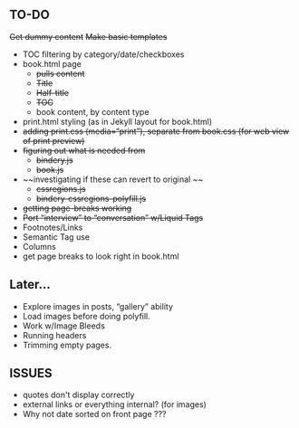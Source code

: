 ## TO-DO

~~Get dummy content~~
~~Make basic templates~~
- TOC filtering by category/date/checkboxes
- book.html page
	- ~~pulls content~~
	- ~~Title~~
	- ~~Half-title~~
	- ~~TOC~~
	- book content, by content type
- print.html styling (as in Jekyll layout for book.html)
- ~~adding print.css (media=“print”), separate from book.css (for web view of print preview)~~
- ~~figuring out what is needed from~~
	- ~~bindery.js~~
	- ~~book.js~~
- ~~investigating if these can revert to original ~~
	- ~~cssregions.js~~
	- ~~bindery-cssregions-polyfill.js~~
- ~~getting page-breaks working~~
- ~~Port “interview” to “conversation” w/Liquid Tags~~
- Footnotes/Links
- Semantic Tag use
- Columns
- get page breaks to look right in book.html 

## Later…

- Explore images in posts, “gallery” ability
- Load images before doing polyfill. 
- Work w/Image Bleeds
- Running headers
- Trimming empty pages. 

## ISSUES

- quotes don't display correctly
- external links or everything internal? (for images)
- Why not date sorted on front page ???
